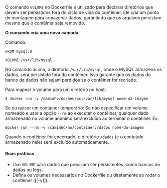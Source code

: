 O comando `VOLUME` no Dockerfile é utilizado para declarar diretórios que devem ser persistidos fora do ciclo de vida do contêiner. Ele cria um ponto de montagem para armazenar dados, garantindo que os arquivos persistam mesmo que o contêiner seja removido.

**O comando cria uma nova camada.**

Comando:
```
FROM mysql:8

VOLUME /var/lib/mysql
```

No comando acima, o diretório `/var/lib/mysql`, onde o MySQL armazena os dados, será persistido fora do contêiner. Isso garante que os dados do banco de dados não sejam perdidos se o contêiner for recriado.

Para mapear o volume para um diretório no host:
```
$ docker run -v /caminho/no/neu/pc:/var/lib/mysql nome-da-imagem
```

Se eu quiser um container temporário:
Se  não especificar um volume nomeado e usar a opção `--rm` ao executar o contêiner, qualquer dado armazenado no volume anônimo será excluído ao terminar o contêiner.
Ex:
```
docker run --rm -v /caminho/no/container:/dados nome-da-imagem
```

Quando o contêiner for encerrado, o diretório `/dados` (e o conteúdo armazenado nele) será excluído automaticamente.
#### Boas práticas

- Use `VOLUME` para dados que precisam ser persistentes, como bancos de dados ou logs.
- Defina os volumes necessários no Dockerfile ou diretamente ao rodar o contêiner ([[-v]]).